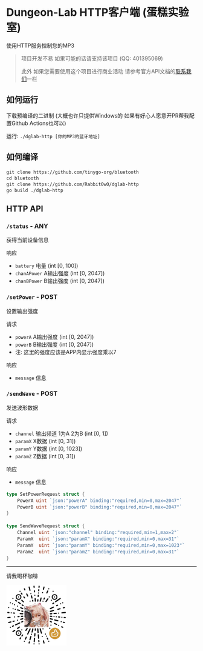 # Dungeon-Lab HTTP客户端 (蛋糕实验室)
使用HTTP服务控制您的MP3
> 项目开发不易 如果可能的话请支持该项目 (QQ: 401395069)
> 
> 此外 如果您需要使用这个项目进行商业活动 请参考官方API文档的[联系我们](https://www.dungeon-lab.com)一栏

## 如何运行
下载预编译的二进制 (大概也许只提供Windows的 如果有好心人愿意开PR帮我配置Github Actions也可以)

运行: `./dglab-http [你的MP3的蓝牙地址]`

## 如何编译
```shell
git clone https://github.com/tinygo-org/bluetooth
cd bluetooth
git clone https://github.com/Rabbit0w0/dglab-http
go build ./dglab-http
```

## HTTP API
### `/status` - ANY
获得当前设备信息

响应
- `battery` 电量 (int [0, 100])
- `chanAPower` A输出强度 (int [0, 2047])
- `chanBPower` B输出强度 (int [0, 2047])

### `/setPower` - POST
设置输出强度

请求
- `powerA` A输出强度 (int [0, 2047])
- `powerB` B输出强度 (int [0, 2047])
- 注: 这里的强度应该是APP内显示强度乘以7

响应
- `message` 信息

### `/sendWave` - POST
发送波形数据

请求
- `channel` 输出频道 1为A 2为B (int [0, 1])
- `paramX` X数据 (int [0, 31])
- `paramY` Y数据 (int [0, 1023])
- `paramZ` Z数据 (int [0, 31])

响应
- `message` 信息

```go
type SetPowerRequest struct {
	PowerA uint `json:"powerA" binding:"required,min=0,max=2047"`
	PowerB uint `json:"powerB" binding:"required,min=0,max=2047"`
}

type SendWaveRequest struct {
	Channel uint `json:"channel" binding:"required,min=1,max=2"`
	ParamX  uint `json:"paramX" binding:"required,min=0,max=31"`
	ParamY  uint `json:"paramY" binding:"required,min=0,max=1023"`
	ParamZ  uint `json:"paramZ" binding:"required,min=0,max=31"`
}
```

---
请我喝杯咖啡

<img height="160" src="./images/donate_code.png" width="160"/>